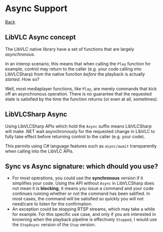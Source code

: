 # Async Support

[Back](home.md)

## LibVLC Async concept

The LibVLC native library have a set of functions that are largely _asynchronous_.

In an interop scenario, this means that when calling the `Play` function for example, control may return to the caller (e.g. your code calling into LibVLCSharp) from the native function _before_ the playback is actually _started_. How so?

Well, most mediaplayer functions, like `Play`, are merely commands that kick off an asynchronous operation. There is no guarantee that the requested state is satisfied by the time the function returns (or even at all, sometimes).

## LibVLCSharp Async

Using LibVLCSharp APIs which hold the `Async` suffix means LibVLCSharp will make .NET wait asynchronously for the requested change in LibVLC to fully take effect before returning control to the caller (e.g. your code).

This permits using C# language features such as `async/await` transparently when calling into the LibVLC APIs.

## Sync vs Async signature: which dhould you use?

- For most operations, you could use the **synchronous** version if it simplifies your code. Using the API without `Async` in LibVLCSharp does not mean it is **blocking**, it means you issue a command and your code continues running whether or not the command has been satified. In most cases, the command will be satisfied so quickly you will not need/care to listen for the confirmation.
- An exception could be stopping RTSP streams, which may take a while for example. For this specific use case, and only if you are interested in knowning when the playback pipeline is effectively `Stopped`, I would use the `StopAsync` version of the `Stop` version.